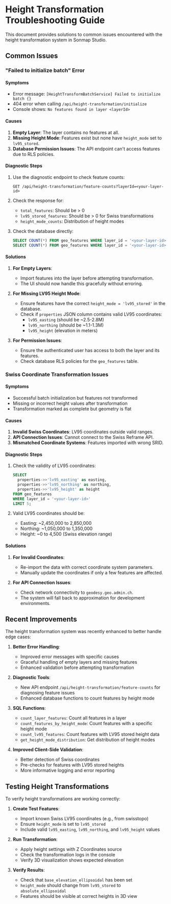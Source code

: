 # Height Transformation Troubleshooting Guide

This document provides solutions to common issues encountered with the height transformation system in Sonmap Studio.

## Common Issues

### "Failed to initialize batch" Error

#### Symptoms
- Error message: `[HeightTransformBatchService] Failed to initialize batch {}`
- 404 error when calling `/api/height-transformation/initialize`
- Console shows: `No features found in layer <layerId>`

#### Causes
1. **Empty Layer**: The layer contains no features at all.
2. **Missing Height Mode**: Features exist but none have `height_mode` set to `lv95_stored`.
3. **Database Permission Issues**: The API endpoint can't access features due to RLS policies.

#### Diagnostic Steps
1. Use the diagnostic endpoint to check feature counts:
   ```
   GET /api/height-transformation/feature-counts?layerId=<your-layer-id>
   ```

2. Check the response for:
   - `total_features`: Should be > 0
   - `lv95_stored_features`: Should be > 0 for Swiss transformations
   - `height_mode_counts`: Distribution of height modes

3. Check the database directly:
   ```sql
   SELECT COUNT(*) FROM geo_features WHERE layer_id = '<your-layer-id>';
   SELECT COUNT(*) FROM geo_features WHERE layer_id = '<your-layer-id>' AND height_mode = 'lv95_stored';
   ```

#### Solutions
1. **For Empty Layers**:
   - Import features into the layer before attempting transformation.
   - The UI should now handle this gracefully without erroring.

2. **For Missing LV95 Height Mode**:
   - Ensure features have the correct `height_mode = 'lv95_stored'` in the database.
   - Check if `properties` JSON column contains valid LV95 coordinates:
     - `lv95_easting` (should be ~2.5-2.8M)
     - `lv95_northing` (should be ~1.1-1.3M)
     - `lv95_height` (elevation in meters)

3. **For Permission Issues**:
   - Ensure the authenticated user has access to both the layer and its features.
   - Check database RLS policies for the `geo_features` table.

### Swiss Coordinate Transformation Issues

#### Symptoms
- Successful batch initialization but features not transformed
- Missing or incorrect height values after transformation
- Transformation marked as complete but geometry is flat

#### Causes
1. **Invalid Swiss Coordinates**: LV95 coordinates outside valid ranges.
2. **API Connection Issues**: Cannot connect to the Swiss Reframe API.
3. **Mismatched Coordinate Systems**: Features imported with wrong SRID.

#### Diagnostic Steps
1. Check the validity of LV95 coordinates:
   ```sql
   SELECT 
     properties->>'lv95_easting' as easting, 
     properties->>'lv95_northing' as northing,
     properties->>'lv95_height' as height 
   FROM geo_features 
   WHERE layer_id = '<your-layer-id>' 
   LIMIT 5;
   ```

2. Valid LV95 coordinates should be:
   - Easting: ~2,450,000 to 2,850,000
   - Northing: ~1,050,000 to 1,350,000
   - Height: ~0 to 4,500 (Swiss elevation range)

#### Solutions
1. **For Invalid Coordinates**:
   - Re-import the data with correct coordinate system parameters.
   - Manually update the coordinates if only a few features are affected.

2. **For API Connection Issues**:
   - Check network connectivity to `geodesy.geo.admin.ch`.
   - The system will fall back to approximation for development environments.

## Recent Improvements

The height transformation system was recently enhanced to better handle edge cases:

1. **Better Error Handling**:
   - Improved error messages with specific causes
   - Graceful handling of empty layers and missing features
   - Enhanced validation before attempting transformation

2. **Diagnostic Tools**:
   - New API endpoint `/api/height-transformation/feature-counts` for diagnosing feature issues
   - Enhanced database functions to count features by height mode

3. **SQL Functions**:
   - `count_layer_features`: Count all features in a layer
   - `count_features_by_height_mode`: Count features with a specific height mode
   - `count_lv95_features`: Count features with LV95 stored height data
   - `get_height_mode_distribution`: Get distribution of height modes

4. **Improved Client-Side Validation**:
   - Better detection of Swiss coordinates
   - Pre-checks for features with LV95 stored heights
   - More informative logging and error reporting

## Testing Height Transformations

To verify height transformations are working correctly:

1. **Create Test Features**:
   - Import known Swiss LV95 coordinates (e.g., from swisstopo)
   - Ensure `height_mode` is set to `lv95_stored`
   - Include valid `lv95_easting`, `lv95_northing`, and `lv95_height` values

2. **Run Transformation**:
   - Apply height settings with Z Coordinates source
   - Check the transformation logs in the console
   - Verify 3D visualization shows expected elevation

3. **Verify Results**:
   - Check that `base_elevation_ellipsoidal` has been set
   - `height_mode` should change from `lv95_stored` to `absolute_ellipsoidal`
   - Features should be visible at correct heights in 3D view 